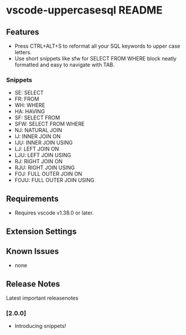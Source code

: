 # vscode-uppercasesql README

## Features
- Press CTRL+ALT+S to reformat all your SQL keywords to upper case letters.
- Use short snippets like sfw for SELECT FROM WHERE block neatly formatted and easy to navigate with TAB.

### Snippets
- SE: SELECT
- FR: FROM
- WH: WHERE
- HA: HAVING
- SF: SELECT FROM
- SFW: SELECT FROM WHERE
- NJ: NATURAL JOIN
- IJ: INNER JOIN ON
- IJU: INNER JOIN USING
- LJ: LEFT JOIN ON
- LJU: LEFT JOIN USING
- RJ: RIGHT JOIN ON
- RJU: RIGHT JOIN USING
- FOJ: FULL OUTER JOIN ON
- FOJU: FULL OUTER JOIN USING


## Requirements
- Requires vscode v1.38.0 or later.

## Extension Settings

## Known Issues
- none

## Release Notes
Latest important releasenotes

### [2.0.0]
- Introducing snippets!
